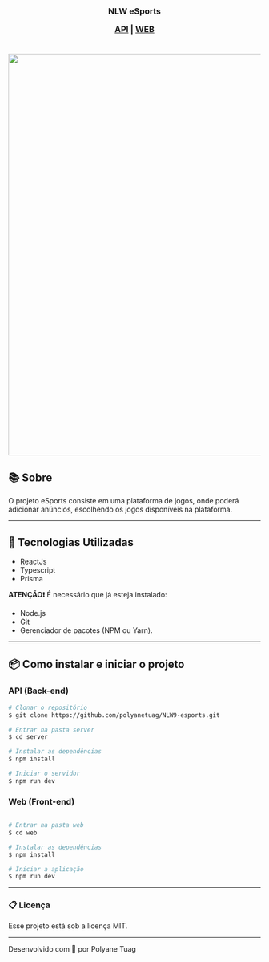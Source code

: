 <h3 align="center"> NLW eSports

[API](<##-API-(Back-end)>) | [WEB](<##-WEB-(Front-end)>)

</h3>

<h1 align="center">
    <img width= '800' src="../NLW9-esports/web/public/interface2.gif"> </h1>

## 📚 Sobre

O projeto eSports consiste em uma plataforma de jogos, onde poderá adicionar anúncios, escolhendo os jogos disponíveis na plataforma.

---

## 🚀 Tecnologias Utilizadas

- ReactJs
- Typescript
- Prisma

**ATENÇÃO❗** É necessário que já esteja instalado:

- Node.js
- Git
- Gerenciador de pacotes (NPM ou Yarn).

---

## 📦 Como instalar e iniciar o projeto

### API (Back-end)

```bash
# Clonar o repositório
$ git clone https://github.com/polyanetuag/NLW9-esports.git

# Entrar na pasta server
$ cd server

# Instalar as dependências
$ npm install

# Iniciar o servidor
$ npm run dev

```

### Web (Front-end)

```bash

# Entrar na pasta web
$ cd web

# Instalar as dependências
$ npm install

# Iniciar a aplicação
$ npm run dev

```

---

### 📋 Licença

Esse projeto está sob a licença MIT.

---

Desenvolvido com 💜 por Polyane Tuag

